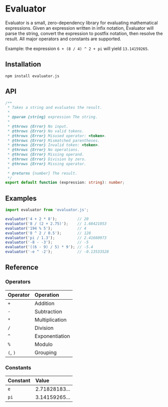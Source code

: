 # Evaluator

Evaluator is a small, zero-dependency library for evaluating mathematical expressions. Given an expression written in infix notation, Evaluator will parse the string, convert the expression to postfix notation, then resolve the result. All major operators and constants are supported.

Example: the expression `6 + (8 / 4) ^ 2 + pi` will yield `13.14159265`.

## Installation

```
npm install evaluator.js
```

## API

``` ts
/**
 * Takes a string and evaluates the result.
 *
 * @param {string} expression The string.
 *
 * @throws {Error} No input.
 * @throws {Error} No valid tokens.
 * @throws {Error} Misused operator: <token>.
 * @throws {Error} Mismatched parentheses.
 * @throws {Error} Invalid token: <token>.
 * @throws {Error} No operations.
 * @throws {Error} Missing operand.
 * @throws {Error} Division by zero.
 * @throws {Error} Missing operator.
 *
 * @returns {number} The result.
 */
export default function (expression: string): number;
```

## Examples

```js
import evaluator from 'evaluator.js';

evaluator('4 + 2 * 8');         // 20
evaluator('8 / (2 + 2.75)');    // 1.68421053
evaluator('194 % 5');           // 4
evaluator('8 ^ 2 / 0.5');       // 128
evaluator('pi / 1.3');          // 2.41660973
evaluator('-8 - -3');           // -5
evaluator('((6 - 9) / 5) * 9'); // -5.4
evaluator('-e ^ -2');           // -0.13533528
```

## Reference

### Operators

| Operator | Operation      |
|:-------- |:-------------- |
| `+`      | Addition       |
| `-`      | Subtraction    |
| `*`      | Multiplication |
| `/`      | Division       |
| `^`      | Exponentiation |
| `%`      | Modulo         |
| `(`, `)` | Grouping       |

### Constants

| Constant | Value         |
|:-------- |:------------- |
| `e`      | 2.71828183... |
| `pi`     | 3.14159265... |
